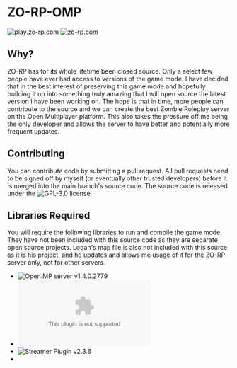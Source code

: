 # ZO-RP-OMP
![play.zo-rp.com](https://img.shields.io/badge/play.zo--rp.com-e01b24.svg?style=for-the-badge) [![zo-rp.com](https://img.shields.io/badge/zo--rp.com-ff7800.svg?style=for-the-badge)](https://zo-rp.com/)

## Why?
ZO-RP has for its whole lifetime been closed source. Only a select few people have ever had access to versions of the game mode. I have decided that in the best interest of preserving this game mode and hopefully building it up into something truly amazing that I will open source the latest version I have been working on. The hope is that in time, more people can contribute to the source and we can create the best Zombie Roleplay server on the Open Multiplayer platform. This also takes the pressure off me being the only developer and allows the server to have better and potentially more frequent updates.

## Contributing
You can contribute code by submitting a pull request. All pull requests need to be signed off by myself (or eventually other trusted developers) before it is merged into the main branch's source code. The source code is released under the ![GPL-3.0 license](https://github.com/zombie-outbreak/ZO-RP-OMP/blob/main/LICENSE).

## Libraries Required
You will require the following libraries to run and compile the game mode. They have not been included with this source code as they are separate open source projects. Logan's map file is also not included with this source as it is his project, and he updates and allows me usage of it for the ZO-RP server only, not for other servers.

- ![Open.MP server v1.4.0.2779](https://github.com/openmultiplayer/open.mp/releases/tag/v1.4.0.2779)
- ![YSI v5.10.0006](https://github.com/pawn-lang/YSI-Includes/releases/download/v5.10.0006/YSI-Includes.zip)
- ![Streamer Plugin v2.3.6](https://github.com/samp-incognito/samp-streamer-plugin/releases/tag/v2.9.6)
- 
